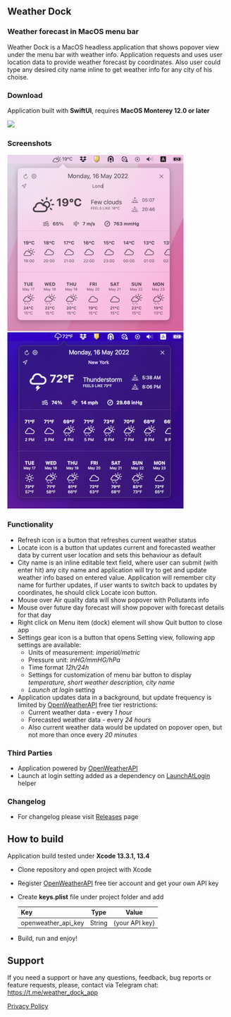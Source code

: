 ## Weather Dock
### Weather forecast in MacOS menu bar
Weather Dock is a MacOS headless application that shows popover view under the menu bar with weather info. Application requests and uses user location data to provide weather forecast by coordinates. Also user could type any desired city name inline to get weather info for any city of his choise.
### Download
Application built with **SwiftUI**, requires **MacOS Monterey 12.0 or later**

[![](https://tools.applemediaservices.com/api/badges/download-on-the-mac-app-store/black/en-us?size=250x83&releaseDate=1615852800)](https://apps.apple.com/app/id1624480719)
### Screenshots
![Light mode screenshot](/docs/images/screen1.png "Light mode screenshot") ![Dark mode screenshot](/docs/images/screen2.png "Dark mode screenshot")
### Functionality
- Refresh icon is a button that refreshes current weather status
- Locate icon is a button that updates current and forecasted weather data by current user location and sets this behaviour as default
- City name is an inline editable text field, where user can submit (with enter hit) any city name and application will try to get and update weather info based on entered value. Application will remember city name for further updates, if user wants to switch back to updates by coordinates, he should click Locate icon button.
- Mouse over Air quality data will show popover with Pollutants info
- Mouse over future day forecast will show popover with forecast details for that day
- Right click on Menu item (dock) element will show Quit button to close app 
- Settings gear icon is a button that opens Setting view, following app settings are available:
    - Units of measurement: *imperial/metric*
    - Pressure unit: *inHG/mmHG/hPa*
    - Time format *12h/24h*
    - Settings for customization of menu bar button to display *temperature, short weather description, city name*
    - *Launch at login* setting
- Application updates data in a background, but update frequency is limited by [OpenWeatherAPI](https://openweathermap.org/api) free tier restrictions: 
    - Current weather data - every *1 hour*
    - Forecasted weather data - every *24 hours*
    - Also current weather data would be updated on popover open, but not more than once every *20 minutes*
    
### Third Parties
 - Application powered by [OpenWeatherAPI](https://openweathermap.org/api)
 - Launch at login setting added as a dependency on [LaunchAtLogin](https://github.com/sindresorhus/LaunchAtLogin) helper
 
### Changelog
 - For changelog please visit [Releases](https://github.com/AlexStepanischev/WeatherDock/releases) page
 
## How to build
Application build tested under **Xcode 13.3.1, 13.4**
- Clone repository and open project with Xcode
- Register [OpenWeatherAPI](https://openweathermap.org/api) free tier account and get your own API key
- Create **keys.plist** file under project folder and add 

    | Key | Type | Value |
    | ------------- |:-------------:|:-------------:|
    | openweather_api_key | String | {your API key} |
- Build, run and enjoy!

## Support
If you need a support or have any questions, feedback, bug reports or feature requests, please, contact via Telegram chat: https://t.me/weather_dock_app

[Privacy Policy](https://alexstepanischev.github.io/WeatherDock/)
